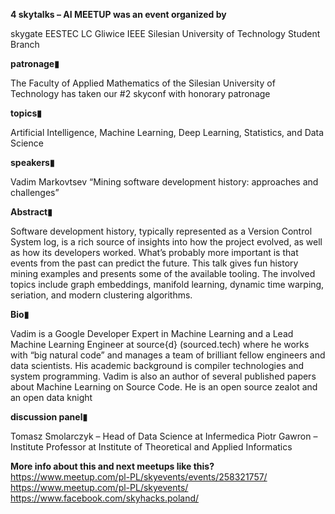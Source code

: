 **4 skytalks – AI MEETUP was an event organized by**

skygate
EESTEC LC Gliwice
IEEE Silesian University of Technology Student Branch

**patronage▮**

The Faculty of Applied Mathematics of the Silesian University of Technology has taken our #2 skyconf with honorary patronage

**topics▮**

Artificial Intelligence, Machine Learning, Deep Learning, Statistics, and Data Science

**speakers▮**

Vadim Markovtsev
“Mining software development history: approaches and challenges”

**Abstract▮**

Software development history, typically represented as a Version Control System log, is a rich source of insights into how the project evolved, as well as how its developers worked. What’s probably more important is that events from the past can predict the future. This talk gives fun history mining examples and presents some of the available tooling. The involved topics include graph embeddings, manifold learning, dynamic time warping, seriation, and modern clustering algorithms.

**Bio▮**

Vadim is a Google Developer Expert in Machine Learning and a Lead Machine Learning Engineer at source{d} (sourced.tech) where he works with “big natural code” and manages a team of brilliant fellow engineers and data scientists. His academic background is compiler technologies and system programming. Vadim is also an author of several published papers about Machine Learning on Source Code. He is an open source zealot and an open data knight

**discussion panel▮**

Tomasz Smolarczyk – Head of Data Science at Infermedica
Piotr Gawron – Institute Professor at Institute of Theoretical and Applied Informatics

**More info about this and next meetups like this?**
https://www.meetup.com/pl-PL/skyevents/events/258321757/
https://www.meetup.com/pl-PL/skyevents/
https://www.facebook.com/skyhacks.poland/
